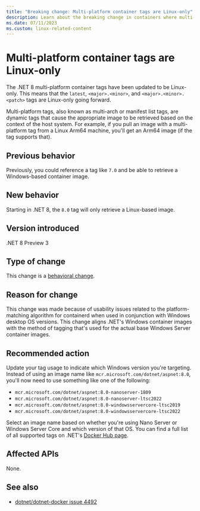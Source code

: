 ```yaml
---
title: "Breaking change: Multi-platform container tags are Linux-only"
description: Learn about the breaking change in containers where multi-platform container tags are now Linux-only.
ms.date: 07/11/2023
ms.custom: linux-related-content
---
```

# Multi-platform container tags are Linux-only

The .NET 8 multi-platform container tags have been updated to be Linux-only. This means that the `latest`, `<major>.<minor>`, and `<major>.<minor>.<patch>` tags are Linux-only going forward.

Multi-platform tags, also known as multi-arch or manifest list tags, are dynamic tags that cause the appropriate image to be retrieved based on the context of the host system. For example, if you pull an image with a multi-platform tag from a Linux Arm64 machine, you'll get an Arm64 image (if the tag supports that).

## Previous behavior

Previously, you could reference a tag like `7.0` and be able to retrieve a Windows-based container image.

## New behavior

Starting in .NET 8, the `8.0` tag will only retrieve a Linux-based image.

## Version introduced

.NET 8 Preview 3

## Type of change

This change is a [behavioral change](../../categories.md#behavioral-change).

## Reason for change

This change was made because of usability issues related to the platform-matching algorithm for containerd when used in conjunction with Windows desktop OS versions. This change aligns .NET's Windows container images with the method of tagging that's used for the actual base Windows Server container images.

## Recommended action

Update your tag usage to indicate which Windows version you're targeting. Instead of using an image name like `mcr.microsoft.com/dotnet/aspnet:8.0`, you'll now need to use something like one of the following:

- `mcr.microsoft.com/dotnet/aspnet:8.0-nanoserver-1809`
- `mcr.microsoft.com/dotnet/aspnet:8.0-nanoserver-ltsc2022`
- `mcr.microsoft.com/dotnet/aspnet:8.0-windowsservercore-ltsc2019`
- `mcr.microsoft.com/dotnet/aspnet:8.0-windowsservercore-ltsc2022`

Select an image name based on whether you're using Nano Server or Windows Server Core and which version of that OS. You can find a full list of all supported tags on .NET's [Docker Hub page](https://hub.docker.com/_/microsoft-dotnet).

## Affected APIs

None.

## See also

- [dotnet/dotnet-docker issue 4492](https://github.com/dotnet/dotnet-docker/issues/4492)
